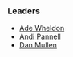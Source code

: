 ### Leaders

* [Ade Wheldon](mailto:adrian.wheldon@owasp.org)
* [Andi Pannell](mailto:andrew.pannell@owasp.org)
* [Dan Mullen](mailto:dan.mullen@owasp.org)

